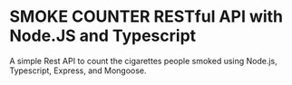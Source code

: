 # SMOKE COUNTER RESTful API with Node.JS and Typescript

A simple Rest API to count the cigarettes people smoked using Node.js, Typescript, Express, and Mongoose.

